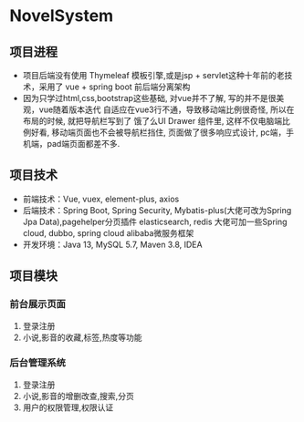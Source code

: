 # NovelSystem

## 项目进程

- 项目后端没有使用 Thymeleaf 模板引擎,或是jsp + servlet这种十年前的老技术，采用了 vue + spring boot 前后端分离架构
- 因为只学过html,css,bootstrap这些基础, 对vue并不了解, 写的并不是很美观，vue随着版本迭代 自适应在vue3行不通，导致移动端比例很奇怪, 所以在布局的时候, 就把导航栏写到了 饿了么UI Drawer 组件里, 这样不仅电脑端比例好看, 移动端页面也不会被导航栏挡住, 页面做了很多响应式设计, pc端，手机端，pad端页面都差不多.

## **项目技术**

- 前端技术：Vue, vuex, element-plus, axios
- 后端技术：Spring Boot, Spring Security, Mybatis-plus(大佬可改为Spring Jpa Data),pagehelper分页插件 elasticsearch, redis   大佬可加一些Spring cloud, dubbo, spring cloud alibaba微服务框架
- 开发环境：Java 13, MySQL 5.7, Maven 3.8, IDEA

## **项目模块**

### 前台展示页面

1. 登录注册
2. 小说,影音的收藏,标签,热度等功能

### 后台管理系统

1. 登录注册
2. 小说,影音的增删改查,搜索,分页
3. 用户的权限管理,权限认证

